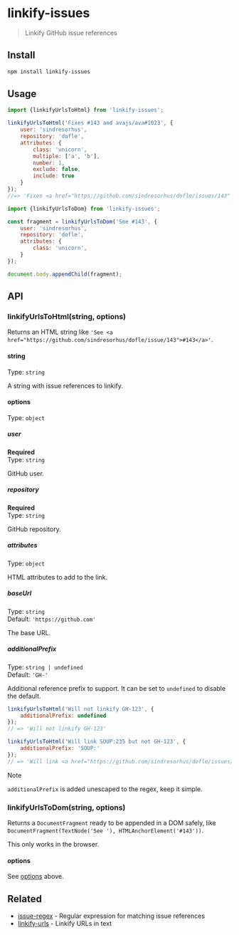 # linkify-issues

> Linkify GitHub issue references

## Install

```sh
npm install linkify-issues
```

## Usage

```js
import {linkifyUrlsToHtml} from 'linkify-issues';

linkifyUrlsToHtml('Fixes #143 and avajs/ava#1023', {
	user: 'sindresorhus',
	repository: 'dofle',
	attributes: {
		class: 'unicorn',
		multiple: ['a', 'b'],
		number: 1,
		exclude: false,
		include: true
	}
});
//=> 'Fixes <a href="https://github.com/sindresorhus/dofle/issues/143" class="unicorn" multiple="a b" number="1" include>#143</a> and <a href="https://github.com/avajs/ava/issues/1023" class="unicorn" multiple="a b" number="1" include>avajs/ava#1023</a>'
```

```js
import {linkifyUrlsToDom} from 'linkify-issues';

const fragment = linkifyUrlsToDom('See #143', {
	user: 'sindresorhus',
	repository: 'dofle',
	attributes: {
		class: 'unicorn',
	}
});

document.body.appendChild(fragment);
```

## API

### linkifyUrlsToHtml(string, options)

Returns an HTML string like `'See <a href="https://github.com/sindresorhus/dofle/issue/143">#143</a>'`.

#### string

Type: `string`

A string with issue references to linkify.

#### options

Type: `object`

##### user

**Required**\
Type: `string`

GitHub user.

##### repository

**Required**\
Type: `string`

GitHub repository.

##### attributes

Type: `object`

HTML attributes to add to the link.

##### baseUrl

Type: `string`\
Default: `'https://github.com'`

The base URL.

##### additionalPrefix

Type: `string | undefined`\
Default: `'GH-'`

Additional reference prefix to support. It can be set to `undefined` to disable the default.

```js
linkifyUrlsToHtml('Will not linkify GH-123', {
	additionalPrefix: undefined
});
// => 'Will not linkify GH-123'
```

```js
linkifyUrlsToHtml('Will link SOUP:235 but not GH-123', {
	additionalPrefix: 'SOUP:'
});
// => 'Will link <a href="https://github.com/sindresorhus/dofle/issues/235">SOUP-235</a> but not GH-123'
```

> [!NOTE]
> `additionalPrefix` is added unescaped to the regex, keep it simple.

### linkifyUrlsToDom(string, options)

Returns a `DocumentFragment` ready to be appended in a DOM safely, like `DocumentFragment(TextNode('See '), HTMLAnchorElement('#143'))`.

This only works in the browser.

#### options

See [options](#options) above.

## Related

- [issue-regex](https://github.com/sindresorhus/issue-regex) - Regular expression for matching issue references
- [linkify-urls](https://github.com/sindresorhus/linkify-urls) - Linkify URLs in text
